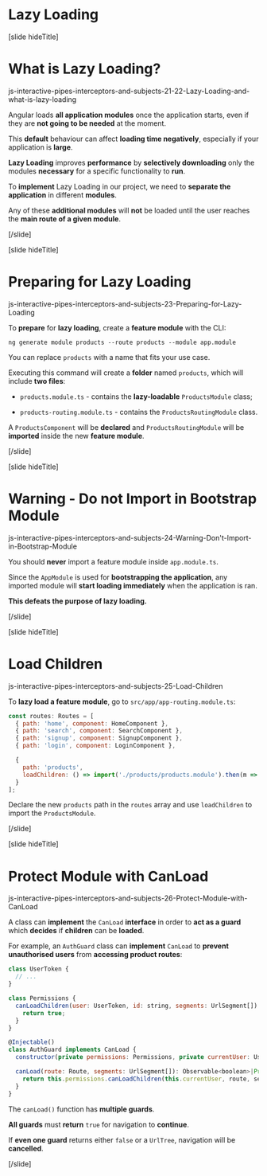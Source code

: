 # Lazy Loading

[slide hideTitle]

# What is Lazy Loading?

js-interactive-pipes-interceptors-and-subjects-21-22-Lazy-Loading-and-what-is-lazy-loading

Angular loads **all application modules** once the application starts, even if they are **not going to be needed** at the moment.

This **default** behaviour can affect **loading time negatively**, especially if your application is **large**.

**Lazy Loading** improves **performance** by **selectively downloading** only the modules **necessary** for a specific functionality to **run**.

To **implement** Lazy Loading in our project, we need to **separate the application** in different **modules**.

Any of these **additional modules** will **not** be loaded until the user reaches the **main route of a given module**.

[/slide]


[slide hideTitle]

# Preparing for Lazy Loading

js-interactive-pipes-interceptors-and-subjects-23-Preparing-for-Lazy-Loading

To **prepare** for **lazy loading**, create a **feature module** with the CLI:

`ng generate module products --route products --module app.module`

You can replace `products` with a name that fits your use case.

Executing this command will create a **folder** named `products`, which will include **two files**:

- `products.module.ts` - contains the **lazy-loadable** `ProductsModule` class;

- `products-routing.module.ts` - contains the `ProductsRoutingModule` class.

A `ProductsComponent` will be **declared** and `ProductsRoutingModule` will be **imported** inside the new **feature module**.

[/slide]


[slide hideTitle]

# Warning - Do not Import in Bootstrap Module

js-interactive-pipes-interceptors-and-subjects-24-Warning-Don't-Import-in-Bootstrap-Module

You should **never** import a feature module inside `app.module.ts`.

Since the `AppModule` is used for **bootstrapping the application**, any imported module will **start loading immediately** when the application is ran.

**This defeats the purpose of lazy loading.**

[/slide]

[slide hideTitle]

# Load Children

js-interactive-pipes-interceptors-and-subjects-25-Load-Children

To **lazy load a feature module**, go to `src/app/app-routing.module.ts`:

```js
const routes: Routes = [
  { path: 'home', component: HomeComponent },
  { path: 'search', component: SearchComponent },
  { path: 'signup', component: SignupComponent },
  { path: 'login', component: LoginComponent },

  {
    path: 'products',
    loadChildren: () => import('./products/products.module').then(m => m.ProductsModule)
  }
];
```

Declare the new `products` path in the `routes` array and use `loadChildren` to import the `ProductsModule`.

[/slide]

[slide hideTitle]

# Protect Module with CanLoad

js-interactive-pipes-interceptors-and-subjects-26-Protect-Module-with-CanLoad

A class can **implement** the `CanLoad` **interface** in order to **act as a guard** which **decides** if **children** can be **loaded**. 

For example, an `AuthGuard` class can **implement** `CanLoad` to **prevent unauthorised users** from **accessing product routes**: 

```js
class UserToken {
  // ...
}

class Permissions {
  canLoadChildren(user: UserToken, id: string, segments: UrlSegment[]): boolean {
    return true;
  }
}

@Injectable()
class AuthGuard implements CanLoad {
  constructor(private permissions: Permissions, private currentUser: UserToken) {}

  canLoad(route: Route, segments: UrlSegment[]): Observable<boolean>|Promise<boolean>|boolean {
    return this.permissions.canLoadChildren(this.currentUser, route, segments);
  }
}
```

The `canLoad()` function has **multiple guards**.

**All guards** must **return** `true` for navigation to **continue**.

If **even one guard** returns either `false` or a `UrlTree`, navigation will be **cancelled**.

[/slide]